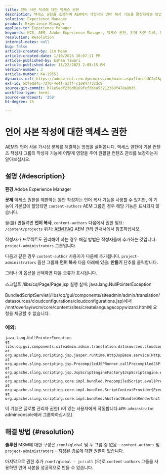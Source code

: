 ```yaml
---
title: 언어 사본 작성에 대한 액세스 권한
description: 액세스 권한을 조정하여 AEM에서 작성자의 언어 복사 기능을 활성화하는 방법을 알아봅니다.
solution: Experience Manager
product: Experience Manager
applies-to: Experience Manager
keywords: KCS, AEM, Adobe Experience Manager, 액세스 권한, 언어 사본 작성, 문제 해결
resolution: Resolution
internal-notes: null
bug: false
article-created-by: Jim Menn
article-created-date: 1/10/2023 10:07:11 PM
article-published-by: Eshaa Tiwari
article-published-date: 11/22/2023 2:05:15 PM
version-number: 3
article-number: KA-19551
dynamics-url: https://adobe-ent.crm.dynamics.com/main.aspx?forceUCI=1&pagetype=entityrecord&etn=knowledgearticle&id=ded6421c-3391-ed11-aad1-6045bd006b4b
exl-id: 5bfedd4c-7276-4e4f-a3ff-c1e847732dc9
source-git-commit: b71e5edf236d0169fef3bba53212360f478a8b35
workflow-type: tm+mt
source-wordcount: '250'
ht-degree: 1%

---
```


# 언어 사본 작성에 대한 액세스 권한


AEM의 언어 사본 가시성 문제를 해결하는 방법을 살펴봅니다. 액세스 권한이 기본 컨텐츠 작성자 그룹의 작성자 기능에 어떻게 영향을 주어 원활한 컨텐츠 관리를 보장하는지 알아보십시오.

## 설명 {#description}


<b>환경</b>
Adobe Experience Manager

<b>문제</b>
액세스 권한을 제한하는 동안 작성자는 언어 복사 기능을 사용할 수 있지만, 이 기능이 기본값에 할당되면 `content-authors` AEM 그룹인 경우 해당 기능은 표시되지 않습니다.

을(를) 만들려면 <b>언어 복사</b>, `content-authors` 다음에서 권한 필요: `/content/projects` 위치: [AEM FAQ](https://experienceleague.adobe.com/docs/experience-manager-65/administering/introduction/aem-faqs.html?lang=ko) AEM 관리 안내서에서 참조하십시오.

작성자가 프로젝트도 관리해야 하는 경우 해결 방법은 작성자를에 추가하는 것입니다. `project-administrators` 그룹입니다.

다음과 같은 경우 `content-author` 사용자가 다음에 추가됩니다. `project-administrators` 옵션 그룹화 <b>언어 복사</b> 다음 아래에 있음: <b>만들기</b> 단추를 클릭합니다.

그러나 이 옵션을 선택하면 다음 오류가 표시됩니다.
<br><br>스크립트 /libs/cq/Page/Page.jsp 실행 실패: java.lang.NullPointerException<br><br>
BundledScriptServlet(/libs/cq/gui/components/siteadmin/admin/translation/datasources/cloudconfigurations/cloudconfigurations.jsp)에서 /mnt/overlay/wcm/core/content/sites/createlanguagecopywizard.html에 요청을 제공할 수 없습니다.

### 예외:


```
java.lang.NullPointerException
at libs.cq.gui.components.siteadmin.admin.translation.datasources.cloudconfigurations.cloudconfigurations__002e__jsp._jspService(cloudconfigurations__002e__jsp.java:183)
at org.apache.sling.scripting.jsp.jasper.runtime.HttpJspBase.service(HttpJspBase.java:70)
at org.apache.sling.scripting.jsp.PrecompiledJSPRunner.callPrecompiledJSP(PrecompiledJSPRunner.java:72)
at org.apache.sling.scripting.jsp.JspScriptEngineFactory$JspScriptEngine.eval(JspScriptEngineFactory.java:583)
at org.apache.sling.scripting.core.impl.bundled.PrecompiledScript.eval(PrecompiledScript.java:56)
at org.apache.sling.scripting.core.impl.bundled.ScriptContextProvider$ExecutableContext.eval(ScriptContextProvider.java:170)
at org.apache.sling.scripting.core.impl.bundled.AbstractBundledRenderUnit.eval(AbstractBundledRenderUnit.java:135)
```


이 기능은 글로벌 관리자 권한( )이 있는 사용자에게 작동합니다.`AEM-adminstrator` adminconsole에서 그룹화하십시오).


## 해결 방법 {#resolution}


<b>솔루션</b>
MSM에 대한 구성은 `/conf/global` 및 두 그룹 중 없음 - `content-authors` 및 `project-administrators` - 지정된 경로에 대한 권한이 있습니다.

마지막으로 권한 추가 `/conf/global - jcr:all` (으)로 `content-authors` 그룹을 사용하면 언어 사본을 성공적으로 만들 수 있습니다.
